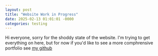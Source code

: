 ```yaml
---
layout: post
title: "Website Work in Progress"
date: 2025-02-13 01:01:01 -0000
categories: testing
---
```


Hi everyone, sorry for the shoddy state of the website. I'm trying to get everything on here, but for now if you'd like to see a more comphrensive portfolio see [my github](https://github.com/aRandomHumanoid/CAD/tree/main/Projects)
